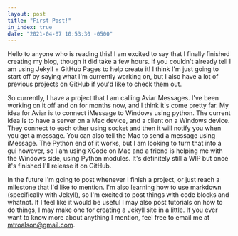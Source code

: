 ```yaml
---
layout: post
title: "First Post!"
in_index: true
date: "2021-04-07 10:53:30 -0500"
---
```

Hello to anyone who is reading this! I am excited to say that I finally finished creating my blog, though it did take a few hours. If you couldn't already tell I am using Jekyll + GitHub Pages to help create it! I think I'm just going to start off by saying what I'm currently working on, but I also have a lot of previous projects on GitHub if you'd like to check them out.

So currently, I have a project that I am calling Aviar Messages. I've been working on it off and on for months now, and I think it's come pretty far. My idea for Aviar is to connect iMessage to Windows using python. The current idea is to have a server on a Mac device, and a client on a Windows device. They connect to each other using socket and then it will notify you when you get a message. You can also tell the Mac to send a message using iMessage. The Python end of it works, but I am looking to turn that into a gui however, so I am using XCode on Mac and a friend is helping me with the Windows side, using Python modules. It's definitely still a WIP but once it's finished I'll release it on GitHub.

In the future I'm going to post whenever I finish a project, or just reach a milestone that I'd like to mention. I'm also learning how to use markdown (specifically with Jekyll), so I'm excited to post things with code blocks and whatnot. If I feel like it would be useful I may also post tutorials on how to do things, I may make one for creating a Jekyll site in a little. If you ever want to know more about anything I mention, feel free to email me at [mtroalson@gmail.com].

[mtroalson@gmail.com]: mailto:mtroalson@gmail.com
